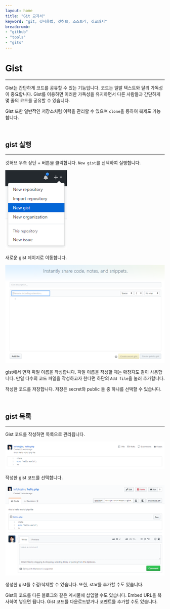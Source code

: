 ```yaml
---
layout: home
title: "Git 교과서"
keyword: "git, 깃사용법, 깃허브, 소스트리, 깃교과서"
breadcrumb:
- "github"
- "tools"
- "gits"
---
```


# Gist
---
Gist는 간단하게 코드를 공유할 수 있는 기능입니다. 코드는 일발 텍스트와 달리 가독성이 중요합니다. 
Gist를 이용하면 이러한 가독성을 유지하면서 다른 사람들과 간단하게 몇 줄의 코드를 공유할 수 있습니다.

Gist 또한 일반적인 저장소처럼 이력을 관리할 수 있으며 `clone`을 통하여 복제도 가능합니다.

<br>

## gist 실행
---
깃허브 우측 상단 + 버튼을 클릭합니다. `New gist`를 선택하여 실행합니다.

![협업](./img/gist_01.png) 

새로운 gist 페이지로 이동합니다.

![협업](./img/gist_02.png) 

gist에서 먼저 파일 이름을 작성합니다. 파일 이름을 작성할 때는 확장자도 같이 사용합니다. 
만일 다수의 코드 파일을 작성하고자 한다면 하단의 `Add file`을 눌러 추가합니다.

작성한 코드를 저장합니다. 저장은 secret와 public 둘 중 하나를 선택할 수 있습니다.

<br>

## gist 목록
---
Gist 코드를 작성하면 목록으로 관리됩니다.

![협업](./img/gist_03.png)
 
작성한 gist 코드를 선택합니다.

![협업](./img/gist_04.png) 

생성한 gist를 수정/삭제할 수 있습니다. 또한, star를 추가할 수도 있습니다.

Gist의 코드를 다른 블로그와 같은 계시물에 삽입할 수도 있습니다. Embed URL을 복사하여 넣으면 됩니다. 
Gist 코드를 다운로드받거나 코멘트를 추가할 수도 있습니다.

<br>